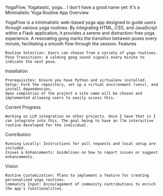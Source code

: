 YogaFlow, Yogatastic, yoga... I don't have a good name yet: It's a Minimalistic Yoga Routine App
Overview

YogaFlow is a minimalistic web-based yoga app designed to guide users through various yoga routines. By integrating HTML, CSS, and JavaScript within a Flask application, it provides a serene and distraction-free yoga experience. A resonating gong marks the transition between poses every minute, facilitating a smooth flow through the session.
Features

    Routine Selection: Users can choose from a variety of yoga routines.
    Pose Transitions: A calming gong sound signals every minute to indicate the next pose.

Installation

    Prerequisites: Ensure you have Python and virtualenv installed.
    Setup: Fork the repository, set up a virtual environment (venv), and install dependencies.
    Upon completion of the project a site name will be chosen and implemented allowing users to easily access this. 

Current Progress

    Working on LLM integration on other projects. Once I have that in I can integrate into this. The goal being to have an llm interactive routine developed for the individual.

Contribution

    Running Locally: Instructions for pull requests and local setup are included.
    Issues & Enhancements: Guidelines on how to report issues or suggest enhancements.

Vision

    Routine Customization: Plans to implement a feature for creating personalized yoga routines.
    Community Input: Encouragement of community contributions to enrich the app's functionalities.
